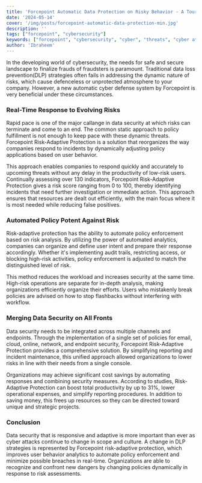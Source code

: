 ```yaml
---
title: 'Forcepoint Automatic Data Protection on Risky Behavior - A Tour to Forcepoint DLP Protection '
date: '2024-05-14'
cover: '/img/posts/forcepoint-automatic-data-protection-min.jpg'
description: ''
tags: ["forcepoint", "cybersecurity"]
keywords: ["forcepoint", "cybersecurity", "cyber", "threats", "cyber attacks", "dlp"]
author: 'Ibraheem'
---
```


In the developing world of cybersecurity, the needs for safe and secure landscape to finalize frauds of fraudsters is paramount. Traditional data loss prevention(DLP) strategies often fails in addressing the dynamic nature of risks, which cause defenceless or unprotected atmosphere to your company. However, a new automatic cyber defense system by Forcepoint is very beneficial under these circumstances.

### Real-Time Response to Evolving Risks

Rapid pace is one of the major callange in data security at which risks can terminate and come to an end. The common static approach to policy fulfillment is not enough to keep pace with these dynamic threats. Forcepoint Risk-Adaptive Protection is a solution that reorganizes the way companies respond to incidents by dynamically adjusting policy applications based on user behavior.

This approach enables companies to respond quickly and accurately to upcoming threats without any delay in the productivity of low-risk users. Continually assessing over 130 indicators, Forcepoint Risk-Adaptive Protection gives a risk score ranging from 0 to 100, thereby identifying incidents that need further investigation or immediate action. This approach ensures that resources are dealt out efficiently, with the main focus where it is most needed while reducing false positives.

### Automated Policy Potent Against Risk

Risk-adaptive protection has the ability to automate policy enforcement based on risk analysis. By utilizing the power of automated analytics, companies can organize and define user intent and prepare their response accordingly.  Whether it's implementing audit trails, restricting access, or blocking high-risk activities, policy enforcement is adjusted to match the distinguished level of risk. 

This method reduces the workload and increases security at the same time. High-risk operations are separate for in-depth analysis, making organizations efficiently organize their efforts. Users who mistakenly break policies are advised on how to stop flashbacks without interfering with workflow. 

### Merging Data Security on All Fronts

Data security needs to be integrated across multiple channels and endpoints. Through the implementation of a single set of policies for email, cloud, online, network, and endpoint security, Forcepoint Risk-Adaptive Protection provides a comprehensive solution. By simplifying reporting and incident maintenance, this unified approach allowed organizations to lower risks in line with their needs from a single console.

Organizations may achieve significant cost savings by automating responses and combining security measures. According to studies, Risk-Adaptive Protection can boost total productivity by up to 31%, lower operational expenses, and simplify reporting procedures. In addition to saving money, this frees up resources so they can be directed toward unique and strategic projects.

### Conclusion

Data security that is responsive and adaptive is more important than ever as cyber attacks continue to change in scope and culture. A change in DLP strategies is represented by Forcepoint risk-adaptive protection, which improves user behavior analytics to automate policy enforcement and minimize possible breaches in real-time.  Organizations are able to recognize and confront new dangers by changing policies dynamically in response to risk assessments.